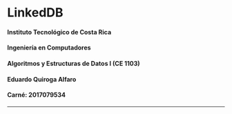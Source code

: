 # LinkedDB

#### Instituto Tecnológico de Costa Rica
#### Ingeniería en Computadores
#### Algoritmos y Estructuras de Datos I (CE 1103)
#### Eduardo Quiroga Alfaro
#### Carné: 2017079534

-----------------------------------------------------------


